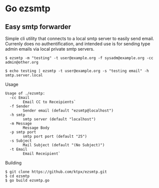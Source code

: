 # Go ezsmtp

## Easy smtp forwarder

Simple cli utility that connects to a local smtp server to easily send
email.  Currenly does no authentification, and intended use is for sending
type admin emails via local private smtp servers. 

```
$ ezsmtp -m "testing" -t user@example.org -f sysadm@example.org -cc admin@other.org

$ echo testing | ezsmtp -t user@example.org -s "testing email" -h smtp.server.local
```

Usage

```
Usage of ./ezsmtp:
  -cc Email
        Email CC to Receipients`
  -f Sender
        Sender email (default "ezsmtp@localhost")
  -h smtp
        smtp server (default "localhost")
  -m Message
        Message Body
  -p smtp port
        smtp port port (default "25")
  -s Subject
        Mail Subject (default "(No Subject)")
  -t Email
        Email Receipient`
```
Building

```
$ git clone https://github.com/ktpx/ezsmtp.git
$ cd ezsmtp
$ go build ezsmtp.go
```



